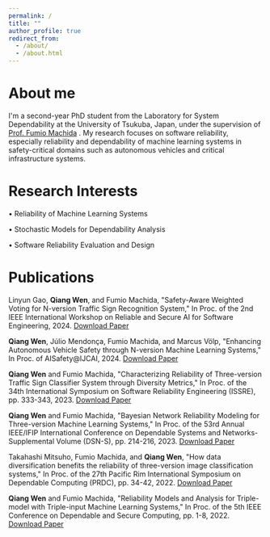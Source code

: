 ```yaml
---
permalink: /
title: ""
author_profile: true
redirect_from: 
  - /about/
  - /about.html
---
```


About me
======
I'm a second-year PhD student from the Laboratory for System Dependability at the University of Tsukuba, Japan, under the supervision of [Prof. Fumio Machida](https://www.sd.cs.tsukuba.ac.jp/en/index.html) . My research focuses on software reliability, especially reliability and dependability of machine learning systems in safety-critical domains such as autonomous vehicles and critical infrastructure systems.


Research Interests
======
• Reliability of Machine Learning Systems

• Stochastic Models for Dependability Analysis

• Software Reliability Evaluation and Design

Publications
======
Linyun Gao, **Qiang Wen**, and Fumio Machida, "Safety-Aware Weighted Voting for N-version Traffic Sign Recognition System," In Proc. of the 2nd IEEE International Workshop on Reliable and Secure AI for Software Engineering, 2024. [Download Paper](https://www.sd.cs.tsukuba.ac.jp/resaise2024-gao.pdf)

**Qiang Wen**, Júlio Mendonça, Fumio Machida, and Marcus Völp, "Enhancing Autonomous Vehicle Safety through N-version Machine Learning Systems," In Proc. of AISafety@IJCAI, 2024. [Download Paper](https://www.sd.cs.tsukuba.ac.jp/aisafety2024-wen.pdf)

**Qiang Wen** and Fumio Machida, "Characterizing Reliability of Three-version Traffic Sign Classifier System through Diversity Metrics," In Proc. of the 34th International Symposium on Software Reliability Engineering (ISSRE), pp. 333-343, 2023. [Download Paper](https://www.sd.cs.tsukuba.ac.jp/issre2023-wen.pdf)

**Qiang Wen** and Fumio Machida, "Bayesian Network Reliability Modeling for Three-version Machine Learning Systems," In Proc. of the 53rd Annual IEEE/IFIP International Conference on Dependable Systems and Networks-Supplemental Volume (DSN-S), pp. 214-216, 2023. [Download Paper](https://csdl-downloads.ieeecomputer.org/proceedings/dsn-s/2023/2545/00/254500a214.pdf?Expires=1731740873&Policy=eyJTdGF0ZW1lbnQiOlt7IlJlc291cmNlIjoiaHR0cHM6Ly9jc2RsLWRvd25sb2Fkcy5pZWVlY29tcHV0ZXIub3JnL3Byb2NlZWRpbmdzL2Rzbi1zLzIwMjMvMjU0NS8wMC8yNTQ1MDBhMjE0LnBkZiIsIkNvbmRpdGlvbiI6eyJEYXRlTGVzc1RoYW4iOnsiQVdTOkVwb2NoVGltZSI6MTczMTc0MDg3M319fV19&Signature=NjJqUQGG2a7-8UgdjlFrVa3KtXf-iRa5CYs7umGGwki6MJroQ09PIgV0CQqcMYwb-n9agn1BOSTuEfBmJomd65GuCy9i~outcPW9miXGpwGeVKeHzsNk0sPWVYCZIh8izY6du0ZJ1cm7-0C6oFWpJ0voTfE5EGgFnfVqW1dPjSEQIsqQ5BxkY5LK-eve9YCn0ZqVlme9gDO~OaJbW3o41wQJILOS2dgdEahE98ReUPJ~HZqihHDZgVZS7q7aGQLPv-~Dgj~c6UVD6PE5tEXAbyfKr3XRaydnCNL4-zM0jOwQv6bf-DgQPZE77spUs3nP-bXxvZ8S76dn5FJPopreJA__&Key-Pair-Id=K12PMWTCQBDMDT)

Takahashi Mitsuho, Fumio Machida, and **Qiang Wen**, "How data diversification benefits the reliability of three-version image classification systems," In Proc. of the 27th Pacific Rim International Symposium on Dependable Computing (PRDC), pp. 34-42, 2022. [Download Paper](https://www.sd.cs.tsukuba.ac.jp/prdc2022-takahashi.pdf)

**Qiang Wen** and Fumio Machida, "Reliability Models and Analysis for Triple-model with Triple-input Machine Learning Systems," In Proc. of the 5th IEEE Conference on Dependable and Secure Computing, pp. 1-8, 2022. [Download Paper](https://www.sd.cs.tsukuba.ac.jp/dsc2022-wen.pdf)

